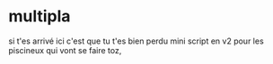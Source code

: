 # multipla

si t'es arrivé ici c'est que tu t'es bien perdu mini script en v2 pour les piscineux qui vont se faire toz, 
